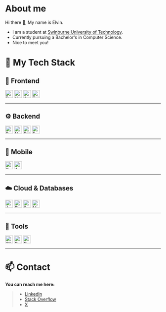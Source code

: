 # About me 
Hi there 👋, My name is Elvin. 
- I am a student at [Swinburne University of Technology](https://www.swinburne.edu.au/).
- Currently pursuing a Bachelor's in Computer Science.
- Nice to meet you!

# 🧠 My Tech Stack
## 🎨 Frontend
<p align="left">
  <img src="https://cdn.jsdelivr.net/gh/devicons/devicon/icons/react/react-original.svg" alt="React" width="25" height="25"/>
  <img src="https://cdn.jsdelivr.net/gh/devicons/devicon/icons/vuejs/vuejs-original.svg" alt="Vue" width="25" height="25"/>
  <img src="https://cdn.jsdelivr.net/gh/devicons/devicon/icons/javascript/javascript-original.svg" alt="JavaScript" width="25" height="25"/>
  <img src="https://cdn.jsdelivr.net/gh/devicons/devicon/icons/tailwindcss/tailwindcss-original.svg" alt="Tailwind CSS" width="25" height="25"/>
</p>

---

## ⚙️ Backend
<p align="left">
  <img src="https://cdn.jsdelivr.net/gh/devicons/devicon/icons/python/python-original.svg" alt="Python" width="25" height="25"/>
  <img src="https://cdn.jsdelivr.net/gh/devicons/devicon/icons/nodejs/nodejs-original.svg" alt="Node.js" width="25" height="25"/>
  <img src="https://cdn.jsdelivr.net/gh/devicons/devicon/icons/php/php-original.svg" alt="PHP" width="25" height="25"/>
  <img src="https://cdn.jsdelivr.net/gh/devicons/devicon/icons/fastapi/fastapi-original.svg" alt="FastAPI" width="25" height="25"/>
</p>

---

## 📱 Mobile
<p align="left">
  <img src="https://cdn.jsdelivr.net/gh/devicons/devicon/icons/kotlin/kotlin-original.svg" alt="Kotlin" width="25" height="25"/>
  <img src="https://cdn.jsdelivr.net/gh/devicons/devicon/icons/androidstudio/androidstudio-original.svg" alt="Android Studio" width="25" height="25"/>
</p>

---

## ☁️ Cloud & Databases
<p align="left">
  <img src="https://cdn.jsdelivr.net/gh/devicons/devicon@latest/icons/amazonwebservices/amazonwebservices-original-wordmark.svg" alt="AWS" width="25" height="25"/>
  <img src="https://cdn.jsdelivr.net/gh/devicons/devicon/icons/firebase/firebase-plain.svg" alt="Firebase" width="25" height="25"/>
  <img src="https://cdn.jsdelivr.net/gh/devicons/devicon/icons/supabase/supabase-original.svg" alt="Supabase" width="25" height="25"/>
  <img src="https://cdn.jsdelivr.net/gh/devicons/devicon/icons/mysql/mysql-original.svg" alt="MySQL" width="25" height="25"/>
</p>

---

## 🧰 Tools
<p align="left">
  <img src="https://cdn.jsdelivr.net/gh/devicons/devicon/icons/git/git-original.svg" alt="Git" width="25" height="25"/>
  <img src="https://cdn.jsdelivr.net/gh/devicons/devicon/icons/docker/docker-original.svg" alt="Docker" width="25" height="25"/>
  <img src="https://cdn.jsdelivr.net/gh/devicons/devicon/icons/figma/figma-original.svg" alt="Figma" width="25" height="25"/>
</p>

---

# 📫 Contact
**You can reach me here:**
> - [LinkedIn](https://www.linkedin.com/in/elvin-ng-eng-kit/)
> - [Stack Overflow](https://stackoverflow.com/users/22286291/elvin-is-coding)
> - [X](https://twitter.com/elvinny404)
